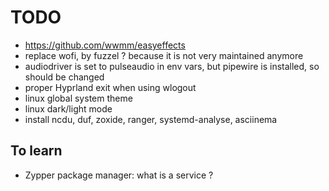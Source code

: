 # TODO

- https://github.com/wwmm/easyeffects
- replace wofi, by fuzzel ? because it is not very maintained anymore
- audiodriver is set to pulseaudio in env vars, but pipewire is installed, so should be changed
- proper Hyprland exit when using wlogout
- linux global system theme 
- linux dark/light mode
- install ncdu, duf, zoxide, ranger, systemd-analyse, asciinema

## To learn

- Zypper package manager: what is a service ?

